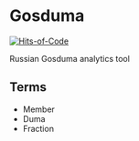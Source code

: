 # Gosduma

[![Hits-of-Code](https://hitsofcode.com/github/sergio-fry/gosduma?branch=main)](https://hitsofcode.com/view/github/sergio-fry/gosduma?branch=main)


Russian Gosduma analytics tool

## Terms

  * Member
  * Duma
  * Fraction
